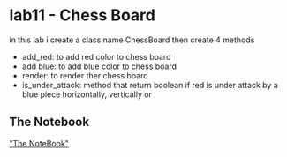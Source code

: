 # lab11 - Chess Board

in this lab i create a class name ChessBoard
then create 4 methods 
* add_red: to add red color to chess board
* add blue: to add blue color to chess board
* render: to render ther chess board
* is_under_attack: method that return boolean if red is under attack by a blue piece horizontally, vertically or

## The Notebook

["The NoteBook"](./)
